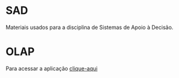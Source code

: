 # SAD

Materiais usados para a disciplina de Sistemas de Apoio à Decisão.

# OLAP

Para acessar a aplicação [clique-aqui](https://lookerstudio.google.com/reporting/8beb6f3e-095e-40df-97d2-637425463256)
